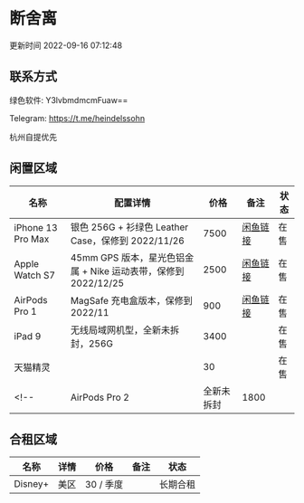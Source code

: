 <!--
 * @Author: Frank Chu
 * @Date: 2022-09-16 07:09:29
 * @LastEditors: Frank Chu
 * @LastEditTime: 2022-09-21 21:18:09
 * @FilePath: /yongfrank.github.io/second-hand.md
 * @Description: 
 * 
 * Copyright (c) 2022 by Frank Chu, All Rights Reserved. 
-->

# 断舍离

更新时间 2022-09-16 07:12:48

## 联系方式

绿色软件: Y3lvbmdmcmFuaw==

Telegram: <https://t.me/heindelssohn>

杭州自提优先

## 闲置区域

| 名称 | 配置详情 | 价格 | 备注 | 状态 |
|-|-|-|-|-|
| iPhone 13 Pro Max | 银色 256G + 衫绿色 Leather Case，保修到 2022/11/26 | 7500 | [闲鱼链接](https://m.tb.cn/h.U1g0WpP?tk=mFdB2wtTkhN)| 在售 |
| Apple Watch S7 | 45mm GPS 版本，星光色铝金属 + Nike 运动表带，保修到 2022/12/25 | 2500 | [闲鱼链接](https://m.tb.cn/h.UXVNHFB?tk=kisr2wtSUJt) | 在售 |
| AirPods Pro 1 | MagSafe 充电盒版本，保修到 2022/11 | 900 | [闲鱼链接](https://m.tb.cn/h.UXVm8Fo?tk=iTg22wtTiQT)| 在售 |
| iPad 9 | 无线局域网机型，全新未拆封，256G | 3400 | | 在售|
| 天猫精灵 | |30||在售|
<!-- | AirPods Pro 2|全新未拆封| 1800 ||在售| -->

## 合租区域

| 名称 | 详情 | 价格 | 备注 | 状态 |
|-|-|-|-|-|
| Disney+ | 美区| 30 / 季度|| 长期合租 |
